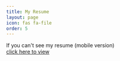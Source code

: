 ```yaml
---
title: My Resume
layout: page 
icon: fas fa-file
order: 5
---
```

<p>If you can't see my resume (mobile version)<a href="../assets/Kranthi_Resume_MS.pdf" target="_blank"><br> click here to view</a></p>
<object data="../assets/Kranthi_Resume_MS.pdf" type='application/pdf' width="100%" height="800px" overflow="auto"></object>
